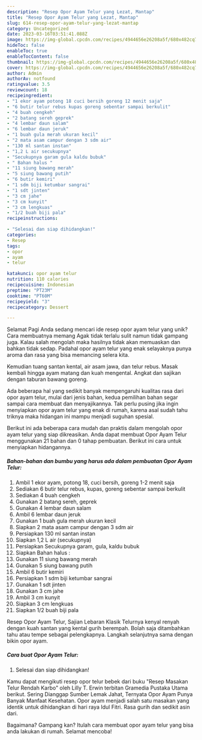 ```yaml
---
description: "Resep Opor Ayam Telur yang Lezat, Mantap"
title: "Resep Opor Ayam Telur yang Lezat, Mantap"
slug: 614-resep-opor-ayam-telur-yang-lezat-mantap
category: Uncategorized
date: 2023-03-16T03:51:41.088Z
image: https://img-global.cpcdn.com/recipes/4944656e26208a5f/680x482cq70/opor-ayam-telur-foto-resep-utama.jpg
hideToc: false
enableToc: true
enableTocContent: false
thumbnail: https://img-global.cpcdn.com/recipes/4944656e26208a5f/680x482cq70/opor-ayam-telur-foto-resep-utama.jpg
cover: https://img-global.cpcdn.com/recipes/4944656e26208a5f/680x482cq70/opor-ayam-telur-foto-resep-utama.jpg
author: Admin
authorAv: notfound
ratingvalue: 3.5
reviewcount: 18
recipeingredient:
- "1 ekor ayam potong 18 cuci bersih goreng 12 menit saja"
- "6 butir telur rebus kupas goreng sebentar sampai berkulit"
- "4 buah cengkeh"
- "2 batang sereh geprek"
- "4 lembar daun salam"
- "6 lembar daun jeruk"
- "1 buah gula merah ukuran kecil"
- "2 mata asam campur dengan 3 sdm air"
- "130 ml santan instan"
- "1,2 L air secukupnya"
- "Secukupnya garam gula kaldu bubuk"
- " Bahan halus "
- "11 siung bawang merah"
- "5 siung bawang putih"
- "6 butir kemiri"
- "1 sdm biji ketumbar sangrai"
- "1 sdt jinten"
- "3 cm jahe"
- "3 cm kunyit"
- "3 cm lengkuas"
- "1/2 buah biji pala"
recipeinstructions:

- "Selesai dan siap dihidangkan!"
categories:
- Resep
tags:
- opor
- ayam
- telur

katakunci: opor ayam telur 
nutrition: 110 calories
recipecuisine: Indonesian
preptime: "PT23M"
cooktime: "PT60M"
recipeyield: "3"
recipecategory: Dessert

---
```



Selamat Pagi Anda sedang mencari ide resep opor ayam telur yang unik? Cara membuatnya memang Agak tidak terlalu sulit namun tidak gampang juga. Kalau salah mengolah maka hasilnya tidak akan memuaskan dan bahkan tidak sedap. Padahal opor ayam telur yang enak selayaknya punya aroma dan rasa yang bisa memancing selera kita.


Kemudian tuang santan kental, air asam jawa, dan telur rebus. Masak kembali hingga ayam matang dan kuah mengental. Angkat dan sajikan dengan taburan bawang goreng.

Ada beberapa hal yang sedikit banyak mempengaruhi kualitas rasa dari opor ayam telur, mulai dari jenis bahan, kedua pemilihan bahan segar sampai cara membuat dan menyajikannya. Tak perlu pusing jika ingin menyiapkan opor ayam telur yang enak di rumah, karena asal sudah tahu triknya maka hidangan ini mampu menjadi suguhan spesial.


Berikut ini ada beberapa cara mudah dan praktis dalam mengolah opor ayam telur yang siap dikreasikan. Anda dapat membuat Opor Ayam Telur menggunakan 21 bahan dan 0 tahap pembuatan. Berikut ini cara untuk menyiapkan hidangannya.

<!--inarticleads1-->

##### Bahan-bahan dan bumbu yang harus ada dalam pembuatan Opor Ayam Telur:

1. Ambil 1 ekor ayam, potong 18, cuci bersih, goreng 1-2 menit saja
1. Sediakan 6 butir telur rebus, kupas, goreng sebentar sampai berkulit
1. Sediakan 4 buah cengkeh
1. Gunakan 2 batang sereh, geprek
1. Gunakan 4 lembar daun salam
1. Ambil 6 lembar daun jeruk
1. Gunakan 1 buah gula merah ukuran kecil
1. Siapkan 2 mata asam campur dengan 3 sdm air
1. Persiapkan 130 ml santan instan
1. Siapkan 1,2 L air (secukupnya)
1. Persiapkan Secukupnya garam, gula, kaldu bubuk
1. Siapkan  Bahan halus :
1. Gunakan 11 siung bawang merah
1. Gunakan 5 siung bawang putih
1. Ambil 6 butir kemiri
1. Persiapkan 1 sdm biji ketumbar sangrai
1. Gunakan 1 sdt jinten
1. Gunakan 3 cm jahe
1. Ambil 3 cm kunyit
1. Siapkan 3 cm lengkuas
1. Siapkan 1/2 buah biji pala


Resep Opor Ayam Telur, Sajian Lebaran Klasik Telurnya kenyal renyah dengan kuah santan yang kental gurih berempah. Bolah saja ditambahkan tahu atau tempe sebagai pelengkapnya. Langkah selanjutnya sama dengan bikin opor ayam. 

<!--inarticleads2-->

##### Cara buat Opor Ayam Telur:


1. Selesai dan siap dihidangkan!

Kamu dapat mengikuti resep opor telur bebek dari buku &#34;Resep Masakan Telur Rendah Karbo&#34; oleh Lilly T. Erwin terbitan Gramedia Pustaka Utama berikut. Sering Dianggap Sumber Lemak Jahat, Ternyata Opor Ayam Punya Banyak Manfaat Kesehatan. Opor ayam menjadi salah satu masakan yang identik untuk dihidangkan di hari raya Idul Fitri. Rasa gurih dan sedikit asin dari. 

Bagaimana? Gampang kan? Itulah cara membuat opor ayam telur yang bisa anda lakukan di rumah. Selamat mencoba!
